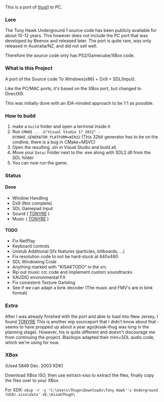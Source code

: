This is a port of [thug1](https://github.com/thug1src/thug) to PC.

### Lore
The Tony Hawk Underground 1 source code has been publicly available for about 10-12 years. This however does not include the PC port that was developed by Beenox and released later. The port is quite rare, was only released in Australia/NZ, and did not sell well.

Therefore the source code only has PS2/Gamecube/XBox code.

### What is this Project
A port of the Source code To Windows(x86) + Dx9 + SDL(Input).

Like the PC/MAC ports, it's based on the XBox port, but changed to DirectX9.

This was initially done with an IDA-minded approach to be 1:1 as possible.


### How to build
1) make a `build` folder and open a terminal inside it
2) Run `CMAKE .. -G"Visual Studio 17 2022" -DCMAKE_GENERATOR_PLATFORM=WIN32` (This 32bit generator has to be on the cmdline, there is a bug in CMake+MSVC)
3) Open the resulting .sln in Visual Studio and build all.
4) Move your `Data/` Folder next to the .exe along with SDL2.dll from the SDL folder
5) You can now run the game.

### Status
#### Done
- Window Handling
- Dx9 (Not complete)
- SDL Gamepad Input
- Sound ( [TONYRE](https://github.com/cuckydev/TONYRE) )
- Music ( [TONYRE](https://github.com/cuckydev/TONYRE) )


#### TODO
- Fix NetPlay
- Keyboard controls
- Unstub Additional Gfx features (particles, billboards, ...)
- Fix resolution code to not be hard-stuck at 640x480
- SDL Windowing Code
- Anything marked with "KISAKTODO" in the src
- Rip out music crc code and implement custom soundtracks
- XAUDIO environmental FX
- Fix consistent Texture Garbling
- See if we can adapt a bink decoder (The music and FMV's are in bink format)

### Extra

After I was already finished with the port and able to load into New Jersey, I found [TONYRE](https://github.com/cuckydev/TONYRE) This is another wip sourceport that I didn't know about that - seems to have propped up about a year ago(kisak-thug was long in the planning stage). However, his is quite different and doesn't discourage me from continuing the project. Blackops adapted their mini+SDL audio code, which we're using for now.


### XBox

(Used 5849 Dec. 2003 XDK)

Download XBox ISO, then use extract-xiso to extract the files, finally copy the files over to your XBox

For XDK: `xbcp -r -y 'C:\Users\Thugn\Downloads\Tony Hawk''s Underground (USA).xiso\data' xE:\KisakThugX\`